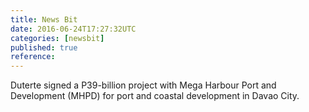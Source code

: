 ```yaml
---
title: News Bit
date: 2016-06-24T17:27:32UTC
categories: [newsbit]
published: true
reference: 
---
```


Duterte signed a P39-billion project with Mega Harbour Port and Development (MHPD) for port and coastal development in Davao City.
